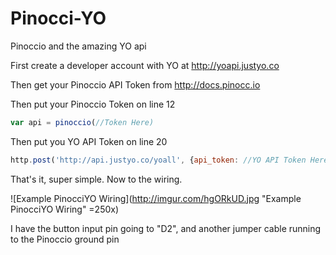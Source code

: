 Pinocci-YO
=========
Pinoccio and the amazing YO api

First create a developer account with YO at http://yoapi.justyo.co

Then get your Pinoccio API Token from http://docs.pinocc.io

Then put your Pinoccio Token on line 12

```js
var api = pinoccio(//Token Here)
```

Then put you YO API Token on line 20

```js
http.post('http://api.justyo.co/yoall', {api_token: //YO API Token Here}); 
```

That's it, super simple. Now to the wiring. 

![Example PinocciYO Wiring](http://imgur.com/hgORkUD.jpg "Example PinocciYO Wiring" =250x)

I have the button input pin going to "D2", and another jumper cable running to the Pinoccio ground pin

